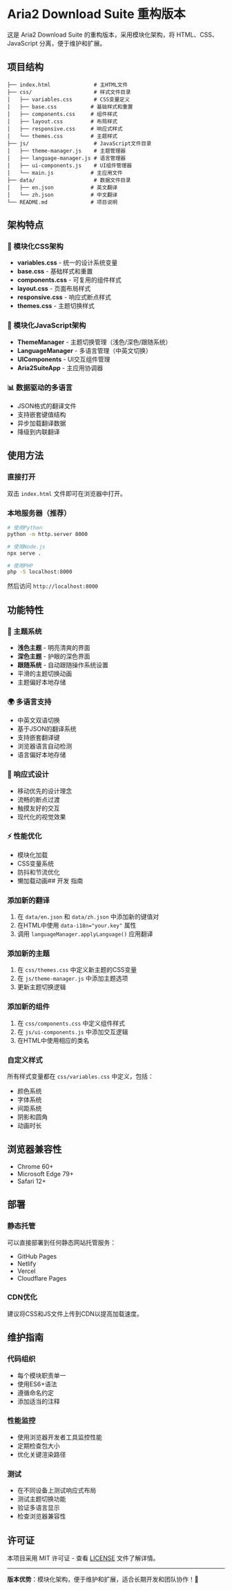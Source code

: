 # Aria2 Download Suite 重构版本

这是 Aria2 Download Suite 的重构版本，采用模块化架构，将 HTML、CSS、JavaScript 分离，便于维护和扩展。

## 项目结构

```
├── index.html              # 主HTML文件
├── css/                    # 样式文件目录
│   ├── variables.css       # CSS变量定义
│   ├── base.css           # 基础样式和重置
│   ├── components.css     # 组件样式
│   ├── layout.css         # 布局样式
│   ├── responsive.css     # 响应式样式
│   └── themes.css         # 主题样式
├── js/                     # JavaScript文件目录
│   ├── theme-manager.js    # 主题管理器
│   ├── language-manager.js # 语言管理器
│   ├── ui-components.js    # UI组件管理器
│   └── main.js            # 主应用文件
├── data/                   # 数据文件目录
│   ├── en.json            # 英文翻译
│   └── zh.json            # 中文翻译
└── README.md              # 项目说明
```

## 架构特点

### 🎨 模块化CSS架构
- **variables.css** - 统一的设计系统变量
- **base.css** - 基础样式和重置
- **components.css** - 可复用的组件样式
- **layout.css** - 页面布局样式
- **responsive.css** - 响应式断点样式
- **themes.css** - 主题切换样式

### 🔧 模块化JavaScript架构
- **ThemeManager** - 主题切换管理（浅色/深色/跟随系统）
- **LanguageManager** - 多语言管理（中英文切换）
- **UIComponents** - UI交互组件管理
- **Aria2SuiteApp** - 主应用协调器

### 📊 数据驱动的多语言
- JSON格式的翻译文件
- 支持嵌套键值结构
- 异步加载翻译数据
- 降级到内联翻译

## 使用方法

### 直接打开
双击 `index.html` 文件即可在浏览器中打开。

### 本地服务器（推荐）
```bash
# 使用Python
python -m http.server 8000

# 使用Node.js
npx serve .

# 使用PHP
php -S localhost:8000
```

然后访问 `http://localhost:8000`

## 功能特性

### 🎨 主题系统
- **浅色主题** - 明亮清爽的界面
- **深色主题** - 护眼的深色界面
- **跟随系统** - 自动跟随操作系统设置
- 平滑的主题切换动画
- 主题偏好本地存储

### 🌍 多语言支持
- 中英文双语切换
- 基于JSON的翻译系统
- 支持嵌套翻译键
- 浏览器语言自动检测
- 语言偏好本地存储

### 📱 响应式设计
- 移动优先的设计理念
- 流畅的断点过渡
- 触摸友好的交互
- 现代化的视觉效果

### ⚡ 性能优化
- 模块化加载
- CSS变量系统
- 防抖和节流优化
- 懒加载动画## 开发
指南

### 添加新的翻译
1. 在 `data/en.json` 和 `data/zh.json` 中添加新的键值对
2. 在HTML中使用 `data-i18n="your.key"` 属性
3. 调用 `languageManager.applyLanguage()` 应用翻译

### 添加新的主题
1. 在 `css/themes.css` 中定义新主题的CSS变量
2. 在 `js/theme-manager.js` 中添加主题选项
3. 更新主题切换逻辑

### 添加新的组件
1. 在 `css/components.css` 中定义组件样式
2. 在 `js/ui-components.js` 中添加交互逻辑
3. 在HTML中使用相应的类名

### 自定义样式
所有样式变量都在 `css/variables.css` 中定义，包括：
- 颜色系统
- 字体系统
- 间距系统
- 阴影和圆角
- 动画时长

## 浏览器兼容性

- Chrome 60+
- Microsoft Edge 79+
- Safari 12+

## 部署

### 静态托管
可以直接部署到任何静态网站托管服务：
- GitHub Pages
- Netlify
- Vercel
- Cloudflare Pages

### CDN优化
建议将CSS和JS文件上传到CDN以提高加载速度。

## 维护指南

### 代码组织
- 每个模块职责单一
- 使用ES6+语法
- 遵循命名约定
- 添加适当的注释

### 性能监控
- 使用浏览器开发者工具监控性能
- 定期检查包大小
- 优化关键渲染路径

### 测试
- 在不同设备上测试响应式布局
- 测试主题切换功能
- 验证多语言显示
- 检查浏览器兼容性

## 许可证

本项目采用 MIT 许可证 - 查看 [LICENSE](LICENSE) 文件了解详情。

---

**版本优势**：模块化架构，便于维护和扩展，适合长期开发和团队协作！🚀